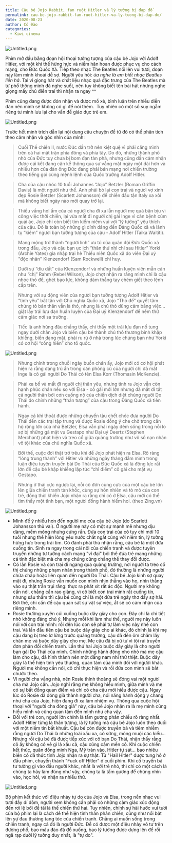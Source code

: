 ```yaml
---
title: Cậu bé Jojo Rabbit, fan ruột Hitler và lý tưởng bị đạp đổ
permalink: cau-be-jojo-rabbit-fan-ruot-hitler-va-ly-tuong-bi-dap-do/
date: 2020-08-23
author: Cô Đào
categories:
  - Kiwi cinema
---
```


![Untitled.png](/images/3bd2a618-72f3-4f4e-b522-79696d011fb7/Untitled_4.png)

Phim mở đầu bằng đoạn hội thoại tưởng tượng của cậu bé Jojo với Adolf Hitler, với một khí thế hừng hực và niềm hân hoan được phục vụ cho cách mạng, cho Đức Quốc Xã. Tiếp theo nhạc The Beatles nổi lên vui tươi, đoạn này làm mình khoái dễ sợ. Người yêu hỏi: *ủa nghe là em biết nhạc Beatles liền hả*. Tại vì giọng hát và chất liệu nhạc quá đặc trưng của The Beatles mà từ phổ thông mình đã nghe suốt, nên tuy không biết tên bài hát nhưng nghe giọng mấy chú điển trai thì nhận ra ngay ^^

Phim cũng đang được đón nhận và được mổ xẻ, bình luận trên nhiều diễn đàn nên mình sẽ không có gì để nói thêm.  Tuy nhiên có một số suy ngẫm riêng tư mình lưu lại cho vấn đề giáo dục trẻ em.

![Untitled.png](/images/3bd2a618-72f3-4f4e-b522-79696d011fb7/Untitled_5.png)

Trước hết mình trích dẫn lại nội dung câu chuyện để từ đó có thể phân tích theo cảm nhận và góc nhìn của mình:

> Cuối Thế chiến II, nước Đức dần trở nên kiệt quệ vì phải căng mình trên cả hai mặt trận phía đông và phía tây. Do đó, những thành phố nhỏ của Đức tuy chưa bị bom đạn tàn phá, nhưng cũng dần cảm nhận được cái kết đang cận kề thông qua sự vắng mặt ngày một dài hơn và nhiều hơn của đàn ông Đức đang phải bán mạng nơi chiến trường theo tiếng gọi cùng mệnh lệnh của Quốc trưởng Adolf Hitler.

> Cha của cậu nhóc 10 tuổi Johannes “Jojo” Betzler (Roman Griffin Davis) là một người như thế. Anh phải bỏ lại con trai và người vợ xinh đẹp Rosie Betzler (Scarlett Johansson) để chiến đấu tận Italy xa xôi mà không biết ngày nào mới quay trở lại.

> Thiếu vắng hơi ấm của cả người cha đi xa lẫn người mẹ quá bận bịu vì công việc thời chiến, lại vừa mất đi người chị gái Inge vì căn bệnh cúm quái ác, Jojo chỉ còn biết tìm kiếm niềm vui với “lý tưởng” yêu thích của cậu. Đó là toàn bộ những gì dính dáng đến Đảng Quốc xã và lãnh tụ “kiêm” người bạn tưởng tượng của cậu - Adolf Hitler (Taika Waititi).

> Mang mộng trở thành “người lính” ưu tú của quân đội Đức Quốc xã trong đầu, Jojo và cậu bạn ục ịch “thân thứ nhì chỉ sau Hitler” Yorki (Archie Yates) gia nhập trại hè Thiếu niên Quốc xã do viên Đại uý "độc nhãn" Klenzendorf (Sam Rockwell) chỉ huy.

> Dưới sự “dìu dắt” của Klenzendorf và những huấn luyện viên mẫn cán như “chị” Rahm (Rebel Wilson), Jojo chợt nhận ra rằng mình chỉ là cậu nhóc thỏ đế, ghét bạo lực, không dám thẳng tay chém giết theo lệnh cấp trên.

> Nhưng với sự động viên của người bạn tưởng tượng Adolf Hitler và “tình yêu” bất tận với Chủ nghĩa Quốc xã, Jojo “Thỏ đế” quyết tâm chứng tỏ bản thân vẫn là thỏ, nhưng là chú thỏ dũng cảm bằng việc… giật lấy trái lựu đạn huấn luyện của Đại uý Klenzendorf để nếm thử cảm giác nơi sa trường.

> Tiếc là anh hùng đâu chẳng thấy, chỉ thấy một trái lựu đạn nổ tung ngay dưới chân Jojo và biến cậu bé thành chú thỏ thương binh khập khiễng, biến dạng mặt, phải ru rú ở nhà trong lúc chúng bạn như Yorki có cơ hội “cống hiến” cho tổ quốc.

![Untitled.png](/images/3bd2a618-72f3-4f4e-b522-79696d011fb7/Untitled_6.png)

> Nhưng chính trong chuỗi ngày buồn chán ấy, Jojo mới có cơ hội phát hiện ra rằng đang trú ẩn trong căn phòng cũ của người chị đã mất Inge là cô gái người Do Thái có tên Elsa Korr (Thomasin McKenzie).

> Phải xa bố và mất đi người chị thân yêu, nhưng tính ra Jojo vẫn còn hạnh phúc chán nếu so với Elsa - cô gái mới lớn nhưng đã mất đi tất cả người thân bởi cơn cuồng nộ của chiến dịch diệt chủng người Do Thái do chính những “thần tượng” của cậu trong Đảng Quốc xã tiến hành.

> Ngay cả khi thoát được những chuyến tàu chết chóc đưa người Do Thái đến các trại tập trung và được Rosie đồng ý che chở trong căn hộ rộng lớn của nhà Betzler, Elsa vẫn phải ngày đêm sống trong nỗi lo sợ bị những gã mật vụ Gestapo như Đại uý Deertz (Stephen Merchant) phát hiện và treo cổ giữa quảng trường như vô số nạn nhân vô tội khác của chủ nghĩa Quốc xã.

> Bởi thế, cuộc đời thật trớ trêu khi để Jojo phát hiện ra Elsa. Rõ ràng “lòng trung thành” với Hitler và những ngày tháng đắm mình trong luận điệu tuyên truyền bài Do Thái của Đức Quốc xã là động lực rất lớn để cậu bé khập khiễng lập tức “chỉ điểm” cô gái cho mật vụ Gestapo.

> Nhưng ở thái cực ngược lại, nỗi cô đơn cùng cực của một cậu bé lớn lên giữa chiến tranh tàn khốc, cùng sự hồn nhiên và tò mò của con trẻ, đồng thời khiến Jojo nhận ra rằng chỉ có ở Elsa, cậu mới có thể tìm thấy một tình bạn, một người đồng hành hiếm hoi. (theo Zing.vn)

![Untitled.png](/images/3bd2a618-72f3-4f4e-b522-79696d011fb7/Untitled_7.png)

- Mình để ý nhiều hơn đến người mẹ của cậu bé Jojo (do Scarlett Johansson thủ vai). Ở người mẹ này có một sự mạnh mẽ nhưng dịu dàng, mềm mỏng nhưng cứng rắn. Đứa con trai của cô tuy chỉ mới 10 tuổi nhưng thể hiện lòng yêu nước chất ngất cùng với niềm tin, lý tưởng hừng hực trong trái tim. Cô đành phải thú nhận rằng, cậu bé là một đứa cuồng tín. Sinh ra ngay trong cái nôi của chiến tranh và được tuyên truyền những tư tưởng cách mạng "vĩ đại" bởi thế đứa trẻ mang những cá tính đặc biệt mà cha mẹ chúng cũng chẳng thể thay đổi được.
- Có lần Rosie và con trai đi ngang qua quảng trường, nơi người ta treo cổ thị chúng những phạm nhân trong thành phố, đó thường là những người chứa chấp hoặc liên quan đến người Do Thái. Cậu bé Jojo kinh sợ quay mặt đi, nhưng Rosie vẫn muốn con mình nhìn thẳng vào họ, nhìn thẳng vào sự thật trần trụi rằng: thực ra phát xít rất ác độc. Người mẹ không cần nói, chẳng cần rao giảng, vì cô biết con trai mình rất cuồng tín, nhưng sâu thẳm thì cậu bé cũng chỉ là một đứa trẻ ngây thơ đầy sợ hãi. Bởi thế, chỉ cần để cậu quan sát sự vật sự việc, ắt sẽ có cảm nhận của riêng mình.
- Rosie thường xuyên cúi xuống buộc dây giày cho con. Đây chỉ là chi tiết nhỏ không đáng chú ý. Nhưng mỗi khi làm như thế, người mẹ này luôn nói với con trai mình: rồi đến lúc con sẽ phải tự làm việc này nhé con trai. Và lần đầu tiên cậu bé buộc dây giày cho ai khác, đó chính là khi mẹ cậu đang bị treo lơ lửng trước quảng trường, cậu đã đến ôm chầm lấy chân mẹ và buộc dây giày cho mẹ. Mẹ cậu đã bị xử tử vì tội rải truyền đơn phản đối chiến tranh. Lần thứ hai Jojo buộc dây giày là cho người bạn gái Do Thái của mình. Chính những hành động nho nhỏ mà mẹ cậu làm cho cậu, đã hình thành nên một đấng nam nhi thứ thiệt. Buộc dây giày là thể hiện tình yêu thương, quan tâm của mình đối với người khác. Người mẹ không cần nói, cô chỉ thực hiện và rồi đứa con mình sẽ bắt chước theo.
- Vì người cha vắng nhà, nên Rosie thỉnh thoảng sẽ đóng vai một người cha mà Jojo cần. Jojo nghĩ rằng mẹ không hiểu mình, giữa mình và mẹ có sự bất đồng quan điểm và chỉ có cha cậu mới hiểu được cậu. Ngay lúc đó Rosie đã đóng giả thành người cha, nói năng hành động y chang như cha của Jojo, hiện đang đi xa làm nhiệm vụ. Thông qua cuộc hội thoại với "người cha đóng giả" này, cậu bé Jojo nhận ra là mẹ mình cũng hiểu mình và cũng quan tâm đến mình như cha vậy.
- Đối với trẻ con, người lớn chính là tấm gương phản chiếu rõ ràng nhất. Adolf Hitler từng là thần tượng, là lý tưởng mà cậu bé Jojo luôn theo đuổi với một niềm tin bất khuất. Cậu bé còn được truyền bá và tiêm nhiễm rằng người Do Thái là những loài xấu xa, có sừng, mông muội các kiểu... Nhưng rồi cậu bé đã được tiếp xúc với cô bạn Do Thái, nhận thấy rằng cô ấy không có vẻ gì là xấu cả, cậu cũng cảm mến cô. Khi cuộc chiến kết thúc, quân đồng minh Nga, Mỹ tràn vào, Hitler tự sát... bao nhiêu biến cố đã thức tỉnh Jojo nhận ra sự thật. Từ "Hail Hitler" được tung hô ở đầu phim, chuyển thành "Fuck off Hitler" ở cuối phim. Khi cố truyền bá tư tưởng gì vào đầu người khác, nhất là với trẻ nhỏ, thì chỉ có một cách là chúng ta hãy làm đúng như vậy, chúng ta là tấm gương để chúng nhìn vào, học hỏi, và nhận ra nhiều thứ.

![Untitled.png](/images/3bd2a618-72f3-4f4e-b522-79696d011fb7/Untitled_8.png)

Bộ phim kết thúc với điệu nhảy tự do của Jojo và Elsa, trong nền nhạc vui tươi đầy dí dỏm, người xem không cần phải có những cảm giác xúc động đến rơi lệ bởi đề tài là thế chiến thứ hai. Tuy nhiên, chính sự hài hước vui tươi của bộ phim lại là cách để thể hiện tinh thần phản chiến, cũng như nổi bật lên sự đau thương tang tóc của chiến tranh. Chẳng ai muốn sống trong chiến tranh, ngay cả đó là người Đức. Để có được một điệu nhảy vô tư trên đường phố, bao máu đào đã đổ xuống, bao lý tưởng được dựng lên để rồi ngã rạp dưới lý tưởng duy nhất, là "tự do".

